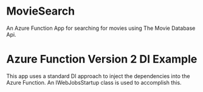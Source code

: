 # MovieSearch
An Azure Function App for searching for movies using The Movie Database Api.

# Azure Function Version 2 DI Example
This app uses a standard DI approach to inject the dependencies into the Azure Function. An IWebJobsStartup class is used to accomplish this.
